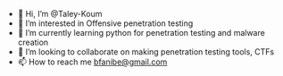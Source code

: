 - 👋 Hi, I’m @Taley-Koum
- 👀 I’m interested in Offensive penetration testing 
- 🌱 I’m currently learning python for penetration testing and malware creation
- 💞️ I’m looking to collaborate on making penetration testing tools, CTFs
- 📫 How to reach me bfanibe@gmail.com
<!---
Taley-Koum/Taley-Koum is a ✨ special ✨ repository because its `README.md` (this file) appears on your GitHub profile.
You can click the Preview link to take a look at your changes.
--->
